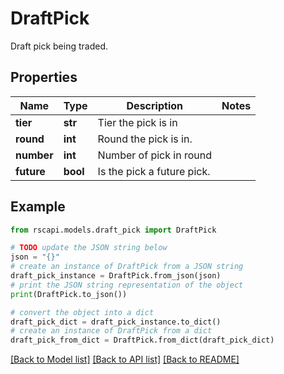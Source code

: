 # DraftPick

Draft pick being traded. 

## Properties

Name | Type | Description | Notes
------------ | ------------- | ------------- | -------------
**tier** | **str** | Tier the pick is in | 
**round** | **int** | Round the pick is in. | 
**number** | **int** | Number of pick in round | 
**future** | **bool** | Is the pick a future pick. | 

## Example

```python
from rscapi.models.draft_pick import DraftPick

# TODO update the JSON string below
json = "{}"
# create an instance of DraftPick from a JSON string
draft_pick_instance = DraftPick.from_json(json)
# print the JSON string representation of the object
print(DraftPick.to_json())

# convert the object into a dict
draft_pick_dict = draft_pick_instance.to_dict()
# create an instance of DraftPick from a dict
draft_pick_from_dict = DraftPick.from_dict(draft_pick_dict)
```
[[Back to Model list]](../README.md#documentation-for-models) [[Back to API list]](../README.md#documentation-for-api-endpoints) [[Back to README]](../README.md)


